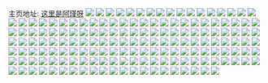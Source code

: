 主页地址: [这里是阿瑾呀](https://weibo.com/u/2440406443) 
![](https://wx4.sinaimg.cn/mw2000/9175a5abgy1fvieu6xdnvj20ku112kjm.jpg) 
![](https://wx4.sinaimg.cn/mw2000/9175a5abgy1fvieu22pi7j20ku112kjm.jpg) 
![](https://wx4.sinaimg.cn/mw2000/9175a5abgy1fvieuj1gkmj21091fhkjl.jpg) 
![](https://wx4.sinaimg.cn/mw2000/9175a5abgy1fvietznjamj20ku112hdu.jpg) 
![](https://wx4.sinaimg.cn/mw2000/9175a5abgy1fvieu9db8mj20ku112npe.jpg) 
![](https://wx4.sinaimg.cn/mw2000/9175a5abgy1fvieueak25j20ku112hdu.jpg) 
![](https://wx4.sinaimg.cn/mw2000/9175a5abgy1fvieuhfjisj20ku112npe.jpg) 
![](https://wx4.sinaimg.cn/mw2000/9175a5abgy1fvd4doe2jaj21401z47jp.jpg) 
![](https://wx4.sinaimg.cn/mw2000/9175a5abgy1fvb6gfv5jtj22yq250hdu.jpg) 
![](https://wx4.sinaimg.cn/mw2000/9175a5abgy1fvb6ghi30zj20qo0zk7dn.jpg) 
![](https://wx4.sinaimg.cn/mw2000/9175a5abgy1fvb6ggxszbj22961lae81.jpg) 
![](https://wx4.sinaimg.cn/mw2000/9175a5abgy1fvb6ge8n2fj22c02c0hdu.jpg) 
![](https://wx4.sinaimg.cn/mw2000/9175a5abgy1fvb6gjunfij23402c0x6q.jpg) 
![](https://wx4.sinaimg.cn/mw2000/9175a5abgy1fvb6gilqxaj22c02c0qv5.jpg) 
![](https://wx4.sinaimg.cn/mw2000/9175a5abgy1fvb6gl96suj21uv1iqngl.jpg) 
![](https://wx4.sinaimg.cn/mw2000/9175a5abgy1fvb6gknbc4j21760tzdiq.jpg) 
![](https://wx4.sinaimg.cn/mw2000/9175a5abgy1fvb6gmcy17j23402c0u0z.jpg) 
![](https://wx4.sinaimg.cn/mw2000/9175a5abgy1fv106cn288j22c0340hdu.jpg) 
![](https://wx4.sinaimg.cn/mw2000/9175a5abgy1fukq6lq7mbj22mo1tq1kx.jpg) 
![](https://wx4.sinaimg.cn/mw2000/9175a5abgy1fukq7c6y7cj22wm23ohdt.jpg) 
![](https://wx4.sinaimg.cn/mw2000/9175a5abgy1fukq7dmwumj21z41hc7w0.jpg) 
![](https://wx4.sinaimg.cn/mw2000/9175a5abgy1fukq6iiwj5j228g28g1kx.jpg) 
![](https://wx4.sinaimg.cn/mw2000/9175a5abgy1fukq6jmp3nj21401z47wj.jpg) 
![](https://wx4.sinaimg.cn/mw2000/9175a5abgy1fukq7bjnrij22c02c0qv5.jpg) 
![](https://wx4.sinaimg.cn/mw2000/9175a5abgy1fukq6msov3j22c02c0kjl.jpg) 
![](https://wx4.sinaimg.cn/mw2000/9175a5abgy1fukq6ki50sj22c02c0kjl.jpg) 
![](https://wx4.sinaimg.cn/mw2000/9175a5abgy1fukq7ahqwhj224f2zke83.jpg) 
![](https://wx4.sinaimg.cn/mw2000/9175a5abgy1fuix1ynelrj20ku112nd1.jpg) 
![](https://wx4.sinaimg.cn/mw2000/9175a5abgy1fuh7tqvjbjj22io2iox6q.jpg) 
![](https://wx4.sinaimg.cn/mw2000/9175a5abgy1fu8b2ekkf2j228g28gb29.jpg) 
![](https://wx4.sinaimg.cn/mw2000/9175a5abgy1fu8b2uc4d2j23402c0x6p.jpg) 
![](https://wx4.sinaimg.cn/mw2000/9175a5abgy1fu8b4i6cosj23402c0b2a.jpg) 
![](https://wx4.sinaimg.cn/mw2000/9175a5abgy1fu0gsfy7tbj21k22d57wh.jpg) 
![](https://wx4.sinaimg.cn/mw2000/9175a5ably1fu0cfk4o5gj20k00k0qhs.jpg) 
![](https://wx4.sinaimg.cn/mw2000/9175a5abgy1ftxz56qf67j22c02c0u0y.jpg) 
![](https://wx4.sinaimg.cn/mw2000/9175a5abgy1ftwzch3yakj231b1o54qp.jpg) 
![](https://wx4.sinaimg.cn/mw2000/9175a5abgy1ftwzcbr05hj22qj3ncqv6.jpg) 
![](https://wx4.sinaimg.cn/mw2000/9175a5abgy1ftwzcf6rdwj22c02c07wi.jpg) 
![](https://wx4.sinaimg.cn/mw2000/9175a5abgy1ftwzcgcc63j22c02c0x6p.jpg) 
![](https://wx4.sinaimg.cn/mw2000/9175a5abgy1ftwze5j49fj20ku1120u8.jpg) 
![](https://wx4.sinaimg.cn/mw2000/9175a5abgy1ftwzci42ktj22c0340b29.jpg) 
![](https://wx4.sinaimg.cn/mw2000/9175a5abgy1ftwzcdfl82j235s35su0y.jpg) 
![](https://wx4.sinaimg.cn/mw2000/9175a5abgy1ftwzcebjvrj22c02c0kjl.jpg) 
![](https://wx4.sinaimg.cn/mw2000/9175a5abgy1ftwzhalpj6j22c02c0nig.jpg) 
![](https://wx4.sinaimg.cn/mw2000/9175a5abgy1ftvsu1eq18j20ku1121l0.jpg) 
![](https://wx4.sinaimg.cn/mw2000/9175a5abgy1ftvoath2esj22c02c0u0x.jpg) 
![](https://wx4.sinaimg.cn/mw2000/9175a5abgy1ftuhjgmqonj22c02c04qq.jpg) 
![](https://wx4.sinaimg.cn/mw2000/9175a5abgy1ftuhjfig25j22c02c0u0x.jpg) 
![](https://wx4.sinaimg.cn/mw2000/9175a5abgy1ftuhjhnzbcj22c02c0e82.jpg) 
![](https://wx4.sinaimg.cn/mw2000/9175a5abgy1ftqob1fzf3j22c02c0e83.jpg) 
![](https://wx4.sinaimg.cn/mw2000/9175a5abgy1ftq2s72bhrj22c02c0x6p.jpg) 
![](https://wx4.sinaimg.cn/mw2000/9175a5abgy1ftq2s5uedlj21o02yob29.jpg) 
![](https://wx4.sinaimg.cn/mw2000/9175a5abgy1ftq2s4kzpcj21401z4kjm.jpg) 
![](https://wx4.sinaimg.cn/mw2000/9175a5abgy1ftq2s7xoa0j234022ohdt.jpg) 
![](https://wx4.sinaimg.cn/mw2000/9175a5abgy1ftq2s8xe4kj22c02c0b2a.jpg) 
![](https://wx4.sinaimg.cn/mw2000/9175a5abgy1ftq2sa2wswj22c0340kjm.jpg) 
![](https://wx4.sinaimg.cn/mw2000/9175a5abgy1ftq2sdd9rej21w02iohdy.jpg) 
![](https://wx4.sinaimg.cn/mw2000/9175a5abgy1ftq2seoqewj22io1oghdt.jpg) 
![](https://wx4.sinaimg.cn/mw2000/9175a5abgy1ftq2vegs1rj22u024he82.jpg) 
![](https://wx4.sinaimg.cn/mw2000/9175a5abgy1ftjzyn56b4j234028xe81.jpg) 
![](https://wx4.sinaimg.cn/mw2000/9175a5abgy1ftjzykzd9gj23402c0b2a.jpg) 
![](https://wx4.sinaimg.cn/mw2000/9175a5abgy1ftiutys702j22c02c0e81.jpg) 
![](https://wx4.sinaimg.cn/mw2000/9175a5abgy1ftiuu018xrj22c02c04qq.jpg) 
![](https://wx4.sinaimg.cn/mw2000/9175a5abgy1ftfyuofhdij20ku112x6q.jpg) 
![](https://wx4.sinaimg.cn/mw2000/9175a5abgy1ftfyumcn93j20u01hce81.jpg) 
![](https://wx4.sinaimg.cn/mw2000/9175a5abgy1ftdbuvy6tyj23402c0e83.jpg) 
![](https://wx4.sinaimg.cn/mw2000/9175a5abgy1ftdbvskq97j23402c0npe.jpg) 
![](https://wx4.sinaimg.cn/mw2000/9175a5abgy1ftdbv5g5v2j23402c0hdu.jpg) 
![](https://wx4.sinaimg.cn/mw2000/9175a5abgy1ftdbv901bxj23402c0b2a.jpg) 
![](https://wx4.sinaimg.cn/mw2000/9175a5abgy1ftdbx0qn8dj24lc26ahdz.jpg) 
![](https://wx4.sinaimg.cn/mw2000/9175a5abgy1ftdbvx5ookj23402c0b2a.jpg) 
![](https://wx4.sinaimg.cn/mw2000/9175a5abgy1ftdbvhrx0yj24512evu10.jpg) 
![](https://wx4.sinaimg.cn/mw2000/9175a5abgy1ftdbvmgnekj23402c0e82.jpg) 
![](https://wx4.sinaimg.cn/mw2000/9175a5abgy1ftdbw0g6elj21wg1whb29.jpg) 
![](https://wx4.sinaimg.cn/mw2000/9175a5abgy1ft78q6o915j22c0340u0y.jpg) 
![](https://wx4.sinaimg.cn/mw2000/9175a5abgy1ft78qavmwpj22c03401kz.jpg) 
![](https://wx4.sinaimg.cn/mw2000/9175a5abgy1ft78qgh9xzj21w02iox6s.jpg) 
![](https://wx4.sinaimg.cn/mw2000/9175a5abgy1ft78qjdfzfj22c03407wi.jpg) 
![](https://wx4.sinaimg.cn/mw2000/9175a5abgy1ft57ve8kqmj232l1zwkjl.jpg) 
![](https://wx4.sinaimg.cn/mw2000/9175a5abgy1ft57vf2pn8j23402c01aw.jpg) 
![](https://wx4.sinaimg.cn/mw2000/9175a5abgy1ft57vh57c0j23402c07wi.jpg) 
![](https://wx4.sinaimg.cn/mw2000/9175a5abgy1ft57vjv4qwj24dj2a6qv8.jpg) 
![](https://wx4.sinaimg.cn/mw2000/9175a5abgy1ft57vlr6hoj23402c0npd.jpg) 
![](https://wx4.sinaimg.cn/mw2000/9175a5abgy1ft57vklspsj22c0340hdt.jpg) 
![](https://wx4.sinaimg.cn/mw2000/9175a5abgy1fsz7q6bgf3j22c03407wi.jpg) 
![](https://wx4.sinaimg.cn/mw2000/9175a5abgy1fsvhcjpawkj23402c0e83.jpg) 
![](https://wx4.sinaimg.cn/mw2000/9175a5abgy1fsvhdd2lemj22c0340hdw.jpg) 
![](https://wx4.sinaimg.cn/mw2000/9175a5abgy1fsvhcczb59j23402c07wj.jpg) 
![](https://wx4.sinaimg.cn/mw2000/9175a5abgy1fsvh996x0mj22c02c01ky.jpg) 
![](https://wx4.sinaimg.cn/mw2000/9175a5abgy1fsvh7p80c9j22c02c0hdt.jpg) 
![](https://wx4.sinaimg.cn/mw2000/9175a5abgy1fsvh8i0tecj22c02c07wi.jpg) 
![](https://wx4.sinaimg.cn/mw2000/9175a5abgy1fsvhe5i54hj22c0340u0z.jpg) 
![](https://wx4.sinaimg.cn/mw2000/9175a5abgy1fsvheaxgy6j22tq248u0x.jpg) 
![](https://wx4.sinaimg.cn/mw2000/9175a5abgy1fsvhegs3soj22tq248hdt.jpg) 
![](https://wx4.sinaimg.cn/mw2000/9175a5abgy1fstsmwl5tlj22c02c0hdt.jpg) 
![](https://wx4.sinaimg.cn/mw2000/9175a5abgy1fsfvqhgwexj23402c01ky.jpg) 
![](https://wx4.sinaimg.cn/mw2000/9175a5abgy1fsfvqmppyuj22tq2487wi.jpg) 
![](https://wx4.sinaimg.cn/mw2000/9175a5abgy1fsfvq9v9j8j21wg1wh4mt.jpg) 
![](https://wx4.sinaimg.cn/mw2000/9175a5abgy1fsfvql8me0j20zk0k0n9r.jpg) 
![](https://wx4.sinaimg.cn/mw2000/9175a5abgy1fsfvqoyrcgj22c02c04qq.jpg) 
![](https://wx4.sinaimg.cn/mw2000/9175a5abgy1fsfvqjybt2j21401z4kjm.jpg) 
![](https://wx4.sinaimg.cn/mw2000/9175a5abgy1fsfvqc4vekj215o15ogxi.jpg) 
![](https://wx4.sinaimg.cn/mw2000/9175a5abgy1fsfvqe16pvj215o15owon.jpg) 
![](https://wx4.sinaimg.cn/mw2000/9175a5abgy1fsfvqfsap8j22c02c0x6p.jpg) 
![](https://wx4.sinaimg.cn/mw2000/9175a5abgy1fs8qiimrdjj22c02c0qv5.jpg) 
![](https://wx4.sinaimg.cn/mw2000/9175a5abgy1fruxf0puupj23402c0npd.jpg) 
![](https://wx4.sinaimg.cn/mw2000/9175a5abgy1fruxf2b0bpj22c01r01ky.jpg) 
![](https://wx4.sinaimg.cn/mw2000/9175a5abgy1fruxe45gapj22c01k0b29.jpg) 
![](https://wx4.sinaimg.cn/mw2000/9175a5abgy1fruxf86062j22c01k0e81.jpg) 
![](https://wx4.sinaimg.cn/mw2000/9175a5abgy1fruxeccq7dj21hf1z44qp.jpg) 
![](https://wx4.sinaimg.cn/mw2000/9175a5abgy1fruxeavhucj21z41hf1kx.jpg) 
![](https://wx4.sinaimg.cn/mw2000/9175a5abgy1fruxf69yebj22kw3vc7wp.jpg) 
![](https://wx4.sinaimg.cn/mw2000/9175a5abgy1fruxf9i2rxj22c01k01kx.jpg) 
![](https://wx4.sinaimg.cn/mw2000/9175a5abgy1fruxe878p1j22482tqkjm.jpg) 
![](https://wx4.sinaimg.cn/mw2000/9175a5abgy1frb2scgj2ij21hg1z41l0.jpg) 
![](https://wx4.sinaimg.cn/mw2000/9175a5abgy1frb2sfczylj21hg1z41l0.jpg) 
![](https://wx4.sinaimg.cn/mw2000/9175a5abgy1frb2sijylaj21hg1z47wk.jpg) 
![](https://wx4.sinaimg.cn/mw2000/9175a5abgy1frb2sa1dc9j21gm1xn1kx.jpg) 
![](https://wx4.sinaimg.cn/mw2000/9175a5abgy1frb2skyg9gj21hg1z4kjo.jpg) 
![](https://wx4.sinaimg.cn/mw2000/9175a5abgy1frb2wafyfej20ku0kungf.jpg) 
![](https://wx4.sinaimg.cn/mw2000/9175a5abgy1fraid3vk15j20qo0qo1kx.jpg) 
![](https://wx4.sinaimg.cn/mw2000/9175a5abgy1fr7f7e556nj209u06pmxo.jpg) 
![](https://wx4.sinaimg.cn/mw2000/9175a5abgy1fqhjcbydtnj23402c0qv5.jpg) 
![](https://wx4.sinaimg.cn/mw2000/9175a5abgy1fqh7zmm5t0j205i05f0sy.jpg) 
![](https://wx4.sinaimg.cn/mw2000/9175a5abgy1fqg1bawmhpj23402c0u0y.jpg) 
![](https://wx4.sinaimg.cn/mw2000/9175a5abgy1fqg1bd4518j23402c0b2a.jpg) 
![](https://wx4.sinaimg.cn/mw2000/9175a5abgy1fqg1bfp9hqj22c0340b2b.jpg) 
![](https://wx4.sinaimg.cn/mw2000/9175a5abgy1fqg1bhzjbuj23402c0e81.jpg) 
![](https://wx4.sinaimg.cn/mw2000/9175a5abgy1fqg1bmrvf2j23402c0kjn.jpg) 
![](https://wx4.sinaimg.cn/mw2000/9175a5abgy1fqg1bkd7wgj23402c0hdu.jpg) 
![](https://wx4.sinaimg.cn/mw2000/9175a5abgy1fqg1bpfsz1j23402c01kz.jpg) 
![](https://wx4.sinaimg.cn/mw2000/9175a5abgy1fqg1brtorrj22c03401ky.jpg) 
![](https://wx4.sinaimg.cn/mw2000/9175a5abgy1fqg1gz4skbj231a20t4qr.jpg) 
![](https://wx4.sinaimg.cn/mw2000/9175a5abgy1fqew4h3oa5j224d33wkjn.jpg) 
![](https://wx4.sinaimg.cn/mw2000/9175a5abgy1fqew4phhmij22c02c17wk.jpg) 
![](https://wx4.sinaimg.cn/mw2000/9175a5abgy1fqew4wk6n2j22zm28q4qq.jpg) 
![](https://wx4.sinaimg.cn/mw2000/9175a5abgy1fqew4eoxuoj23402c0e82.jpg) 
![](https://wx4.sinaimg.cn/mw2000/9175a5abgy1fqew4rtpfrj22a32a3qv5.jpg) 
![](https://wx4.sinaimg.cn/mw2000/9175a5abgy1fqew4ufd63j23402c07wi.jpg) 
![](https://wx4.sinaimg.cn/mw2000/9175a5abgy1fqew4ylx5dj23402c0x6p.jpg) 
![](https://wx4.sinaimg.cn/mw2000/9175a5abgy1fqew4mkr0wj22c02c1x6r.jpg) 
![](https://wx4.sinaimg.cn/mw2000/9175a5abgy1fqew4jmhqyj22c03404qr.jpg) 
![](https://wx4.sinaimg.cn/mw2000/9175a5abgy1fq5malhtu5j23402c0kjm.jpg) 
![](https://wx4.sinaimg.cn/mw2000/9175a5abgy1fpzh5bjw8qj22ji2hue2g.jpg) 
![](https://wx4.sinaimg.cn/mw2000/9175a5abgy1fpw7y69exqj22c02c01ky.jpg) 
![](https://wx4.sinaimg.cn/mw2000/9175a5abgy1fpw7y98l8dj22c02c0qv5.jpg) 
![](https://wx4.sinaimg.cn/mw2000/9175a5abgy1fpw7xup0m2j22c02c0b2c.jpg) 
![](https://wx4.sinaimg.cn/mw2000/9175a5abgy1fpw7xrni8pj22c0340hdx.jpg) 
![](https://wx4.sinaimg.cn/mw2000/9175a5abgy1fpw7xpolzvj21bf0qo4pg.jpg) 
![](https://wx4.sinaimg.cn/mw2000/9175a5abgy1fpw802aey6j22tq248b2a.jpg) 
![](https://wx4.sinaimg.cn/mw2000/9175a5abgy1fpw7xnwfdkj23402c04qr.jpg) 
![](https://wx4.sinaimg.cn/mw2000/9175a5abgy1fpw81f3bamj23402c0b2a.jpg) 
![](https://wx4.sinaimg.cn/mw2000/9175a5abgy1fpw7xzblkrj21qs2buwxw.jpg) 
![](https://wx4.sinaimg.cn/mw2000/9175a5abgy1fplvn5umndj21o02yo1l0.jpg) 
![](https://wx4.sinaimg.cn/mw2000/9175a5abgy1fplvnyx3bgj21o02yokjm.jpg) 
![](https://wx4.sinaimg.cn/mw2000/9175a5abgy1fplvlnqnwbj23402c0e82.jpg) 
![](https://wx4.sinaimg.cn/mw2000/9175a5abgy1fplvlxwmu7j22c03404qr.jpg) 
![](https://wx4.sinaimg.cn/mw2000/9175a5abgy1fplvm7j810j22c0340u0y.jpg) 
![](https://wx4.sinaimg.cn/mw2000/9175a5abgy1fplvnepfeoj22r71tbe82.jpg) 
![](https://wx4.sinaimg.cn/mw2000/9175a5abgy1fplvnox8npj22c0340hdt.jpg) 
![](https://wx4.sinaimg.cn/mw2000/9175a5abgy1fplvnhdanij20qo1bfwq9.jpg) 
![](https://wx4.sinaimg.cn/mw2000/9175a5abgy1fpjt8wp54jj22c0340u0y.jpg) 
![](https://wx4.sinaimg.cn/mw2000/9175a5abgy1fpjt8ypuy0j22c03401kz.jpg) 
